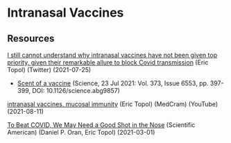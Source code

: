 # Intranasal Vaccines

## Resources

[I still cannot understand why intranasal vaccines have not been given top priority, given their remarkable allure to block Covid transmission](https://twitter.com/EricTopol/status/1419503489546219520) (Eric Topol) (Twitter) (2021-07-25)
- [Scent of a vaccine](https://science.sciencemag.org/content/373/6553/397) (Science, 23 Jul 2021: Vol. 373, Issue 6553, pp. 397-399, DOI: 10.1126/science.abg9857)

[intranasal vaccines, mucosal immunity](https://youtu.be/haG1yKJVVAw?t=409) (Eric Topol) (MedCram) (YouTube) (2021-08-11)

[To Beat COVID, We May Need a Good Shot in the Nose](https://www.scientificamerican.com/article/to-beat-covid-we-may-need-a-good-shot-in-the-nose/) (Scientific American) (Daniel P. Oran, Eric Topol) (2021-03-01)